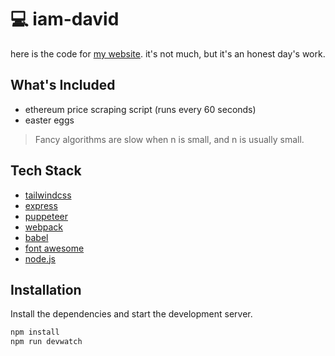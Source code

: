 # 💻 iam-david

here is the code for [my website](https://davidranich.com). it's not much, but it's an honest day's work.

## What's Included

- ethereum price scraping script (runs every 60 seconds)
- easter eggs

> Fancy algorithms are slow when n is small, and n is usually small.

## Tech Stack

- [tailwindcss](https://tailwindcss.com/)
- [express](https://expressjs.com/)
- [puppeteer](https://pptr.dev/)
- [webpack](https://webpack.js.org/)
- [babel](https://babeljs.io/)
- [font awesome](https://fontawesome.com/)
- [node.js](https://nodejs.org/en/)

## Installation

Install the dependencies and start the development server.

```sh
npm install
npm run devwatch
```
